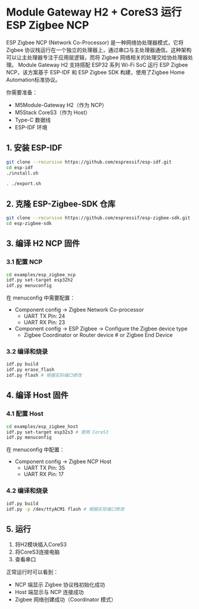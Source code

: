 

# Module Gateway H2 + CoreS3 运行 ESP Zigbee NCP

ESP Zigbee NCP (Network Co-Processor) 是一种网络协处理器模式，它将 Zigbee 协议栈运行在一个独立的处理器上，通过串口与主处理器通信。这种架构可以让主处理器专注于应用层逻辑，而将 Zigbee 网络相关的处理交给协处理器处理。
Module Gateway H2 支持搭配 ESP32 系列 Wi-Fi SoC 运行 ESP Zigbee NCP，该方案基于 ESP-IDF 和 ESP Zigbee SDK 构建，使用了Zigbee Home Automation标准协议。

你需要准备：
- M5Module-Gateway H2（作为 NCP）
- M5Stack CoreS3（作为 Host）
- Type-C 数据线
- ESP-IDF 环境

## 1. 安装 ESP-IDF
```bash
git clone --recursive https://github.com/espressif/esp-idf.git
cd esp-idf
./install.sh

. ./export.sh
```

## 2. 克隆 ESP-Zigbee-SDK 仓库
```bash
git clone --recursive https://github.com/espressif/esp-zigbee-sdk.git
cd esp-zigbee-sdk
```

## 3. 编译 H2 NCP 固件

### 3.1 配置 NCP
```bash
cd examples/esp_zigbee_ncp
idf.py set-target esp32h2
idf.py menuconfig
```

在 menuconfig 中需要配置：
- Component config → Zigbee Network Co-processor
  - UART TX Pin: 24
  - UART RX Pin: 23
- Component config → ESP Zigbee → Configure the Zigbee device type
  - Zigbee Coordinator or Router device # or Zigbee End Device

### 3.2 编译和烧录
```bash
idf.py build
idf.py erase_flash
idf.py flash # 根据实际端口修改
```

## 4. 编译 Host 固件

### 4.1 配置 Host
```bash
cd examples/esp_zigbee_host
idf.py set-target esp32s3 # 使用 CoreS3
idf.py menuconfig
```

在 menuconfig 中配置：
- Component config → Zigbee NCP Host
  - UART TX Pin: 35
  - UART RX Pin: 17

### 4.2 编译和烧录
```bash
idf.py build
idf.py -p /dev/ttyACM1 flash # 根据实际端口修改
```

## 5. 运行

1. 将H2模块插入CoreS3
2. 将CoreS3连接电脑
3. 查看串口

正常运行时可以看到：
- NCP 端显示 Zigbee 协议栈初始化成功
- Host 端显示与 NCP 连接成功
- Zigbee 网络创建成功（Coordinator 模式）




